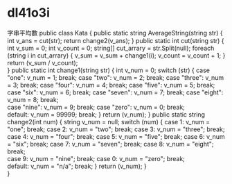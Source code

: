 # dl41o3i
字串平均數
public class Kata
{
  public static string AverageString(string str)
  {
    int v_ans = cut(str);
    return change2(v_ans);
  }
  public static int cut(string str)
  {
     int v_sum = 0; 
     int v_count = 0;
     string[] cut_arrary = str.Split(null);
     foreach (string i in cut_arrary)
     {
        v_sum = v_sum + change1(i);
        v_count = v_count + 1;
     }
     return (v_sum / v_count);   
  }
  public static int change1(string str)
  {
     int v_num = 0;
     switch (str)
     {
          case "one":
              v_num = 1;
              break;
          case "two":
              v_num = 2;
              break;
          case "three":
              v_num = 3;
              break;
          case "four":
              v_num = 4;
              break;
          case "five":
              v_num = 5;
              break;
          case "six":
              v_num = 6;
              break;
          case "seven":
              v_num = 7;
              break;
          case "eight":
              v_num = 8;
              break;                        
          case "nine":
              v_num = 9;
              break;
          case "zero":
              v_num = 0;
              break;    
          default:
              v_num = 99999; 
              break;
     }
     return (v_num);
  }
  public static string change2(int num)
  {
     string v_num = null;
     switch (num)
     {
          case 1:
              v_num = "one";
              break;
          case 2:
              v_num = "two";
              break;
          case 3:
              v_num = "three";
              break;
          case 4:
              v_num = "four";
              break;
          case 5:
              v_num = "five";
              break;
          case 6:
              v_num = "six";
              break;
          case 7:
              v_num = "seven";
              break;
          case 8:
              v_num = "eight";
              break;                        
          case 9:
              v_num = "nine";
              break;
          case 0:
              v_num = "zero";
              break;    
          default:
              v_num = "n/a"; 
              break;
     }
     return (v_num);
  }  
}

